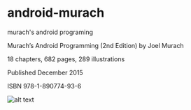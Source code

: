 android-murach
=================


murach's android programing

Murach’s Android Programming (2nd Edition)
by Joel Murach

18 chapters, 682 pages, 289 illustrations

Published December 2015

ISBN 978-1-890774-93-6



![alt text](https://www.murach.com/images/stories/virtuemart/product/murach's-android-programming-(2nd-ed).jpg)

